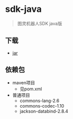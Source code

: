 # sdk-java
> 图灵机器人SDK java版
## 下载
  * [jar](https://github.com/turing-robot/sdk-java/releases)
  
## 依赖包
  * maven项目
    * 见pom.xml
  * 普通项目
    * commons-lang-2.6
    * commons-codec-1.10
    * jackson-databind-2.8.4

